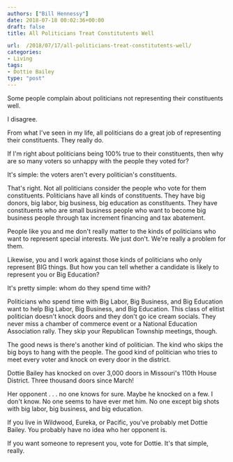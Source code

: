 ```yaml
---
authors: ["Bill Hennessy"]
date: 2018-07-18 00:02:36+00:00
draft: false
title: All Politicians Treat Constitutents Well

url:  /2018/07/17/all-politicians-treat-constitutents-well/
categories:
- Living
tags:
- Dottie Bailey
type: "post"
---
```





Some people complain about politicians not representing their constituents well. 







I disagree. 







From what I've seen in my life, all politicians do a great job of representing their constituents. They really do.







If I'm right about politicians being 100% true to their constituents, then why are so many voters so unhappy with the people they voted for? 







It's simple: the voters aren't every politician's constituents. 







That's right. Not all politicians consider the people who vote for them constituents. Politicians have all kinds of constituents. They have big donors, big labor, big business, big education as constituents. They have constituents who are small business people who want to become big business people through tax increment financing and tax abatement. 







People like you and me don't really matter to the kinds of politicians who want to represent special interests. We just don't. We're really a problem for them. 







Likewise, you and I work against those kinds of politicians who only represent BIG things. But how you can tell whether a candidate is likely to represent you or Big Education?







It's pretty simple: whom do they spend time with?







Politicians who spend time with Big Labor, Big Business, and Big Education want to help Big Labor, Big Business, and Big Education. This class of elitist politician doesn't knock doors and they don't go ice cream socials. They never miss a chamber of commerce event or a National Education Association rally. They skip your Republican Township meetings, though. 







The good news is there's another kind of politician. The kind who skips the big boys to hang with the people. The good kind of politician who tries to meet every voter and knock on every door in the district. 







Dottie Bailey has knocked on over 3,000 doors in Missouri's 110th House District. Three thousand doors since March! 







Her opponent . . . no one knows for sure. Maybe he knocked on a few. I don't know. No one seems to have ever met him. No one except big shots with big labor, big business, and big education. 







If you live in Wildwood, Eureka, or Pacific, you've probably met Dottie Bailey. You probably have no idea who her opponent is. 







If you want someone to represent you, vote for Dottie. It's that simple, really. 



